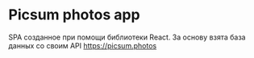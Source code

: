 # Picsum photos app

SPA созданное при помощи библиотеки React. За основу взята база данных со своим API https://picsum.photos


